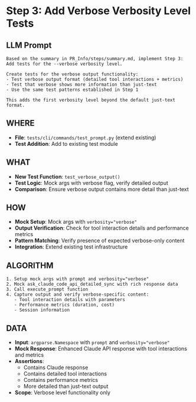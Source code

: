 # Step 3: Add Verbose Verbosity Level Tests

## LLM Prompt
```
Based on the summary in PR_Info/steps/summary.md, implement Step 3: Add tests for the --verbose verbosity level.

Create tests for the verbose output functionality:
- Test verbose output format (detailed tool interactions + metrics)
- Test that verbose shows more information than just-text
- Use the same test patterns established in Step 1

This adds the first verbosity level beyond the default just-text format.
```

## WHERE
- **File**: `tests/cli/commands/test_prompt.py` (extend existing)
- **Test Addition**: Add to existing test module

## WHAT
- **New Test Function**: `test_verbose_output()` 
- **Test Logic**: Mock args with verbose flag, verify detailed output
- **Comparison**: Ensure verbose output contains more detail than just-text

## HOW
- **Mock Setup**: Mock args with `verbosity="verbose"` 
- **Output Verification**: Check for tool interaction details and performance metrics
- **Pattern Matching**: Verify presence of expected verbose-only content
- **Integration**: Extend existing test infrastructure

## ALGORITHM
```
1. Setup mock args with prompt and verbosity="verbose"
2. Mock ask_claude_code_api_detailed_sync with rich response data
3. Call execute_prompt function
4. Capture output and verify verbose-specific content:
   - Tool interaction details with parameters
   - Performance metrics (duration, cost)
   - Session information
```

## DATA
- **Input**: `argparse.Namespace` with `prompt` and `verbosity="verbose"`
- **Mock Response**: Enhanced Claude API response with tool interactions and metrics
- **Assertions**: 
  - Contains Claude response
  - Contains detailed tool interactions 
  - Contains performance metrics
  - More detailed than just-text output
- **Scope**: Verbose level functionality only
